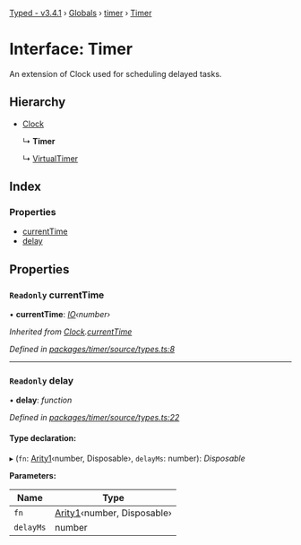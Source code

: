 [Typed - v3.4.1](../README.md) › [Globals](../globals.md) › [timer](../modules/timer.md) › [Timer](timer.timer-1.md)

# Interface: Timer

An extension of Clock used for scheduling delayed tasks.

## Hierarchy

* [Clock](timer.clock.md)

  ↳ **Timer**

  ↳ [VirtualTimer](timer.virtualtimer.md)

## Index

### Properties

* [currentTime](timer.timer-1.md#readonly-currenttime)
* [delay](timer.timer-1.md#readonly-delay)

## Properties

### `Readonly` currentTime

• **currentTime**: *[IO](../modules/lambda.md#io)‹number›*

*Inherited from [Clock](timer.clock.md).[currentTime](timer.clock.md#readonly-currenttime)*

*Defined in [packages/timer/source/types.ts:8](https://github.com/TylorS/typed-prelude/blob/cf24d7c0/packages/timer/source/types.ts#L8)*

___

### `Readonly` delay

• **delay**: *function*

*Defined in [packages/timer/source/types.ts:22](https://github.com/TylorS/typed-prelude/blob/cf24d7c0/packages/timer/source/types.ts#L22)*

#### Type declaration:

▸ (`fn`: [Arity1](../modules/lambda.md#arity1)‹number, Disposable›, `delayMs`: number): *Disposable*

**Parameters:**

Name | Type |
------ | ------ |
`fn` | [Arity1](../modules/lambda.md#arity1)‹number, Disposable› |
`delayMs` | number |
